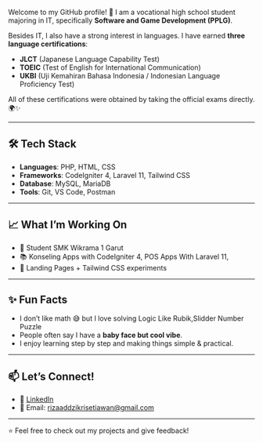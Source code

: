 Welcome to my GitHub profile! 🚀
I am a vocational high school student majoring in IT, specifically **Software and Game Development (PPLG)**.  

Besides IT, I also have a strong interest in languages. I have earned **three language certifications**:  
- **JLCT** (Japanese Language Capability Test)  
- **TOEIC** (Test of English for International Communication)  
- **UKBI** (Uji Kemahiran Bahasa Indonesia / Indonesian Language Proficiency Test)  

All of these certifications were obtained by taking the official exams directly. 🌍✨  

---

## 🛠️ Tech Stack
- **Languages**: PHP, HTML, CSS  
- **Frameworks**: CodeIgniter 4, Laravel 11, Tailwind CSS  
- **Database**: MySQL, MariaDB  
- **Tools**: Git, VS Code, Postman  

---

## 📈 What I’m Working On
- 🚀 Student SMK Wikrama 1 Garut   
- 📚 Konseling Apps with CodeIgniter 4, POS Apps With Laravel 11, 
- 🎨 Landing Pages + Tailwind CSS experiments  

---

## ✨ Fun Facts
- I don’t like math 😅 but I love solving Logic Like Rubik,Slidder Number Puzzle 
- People often say I have a **baby face but cool vibe**.  
- I enjoy learning step by step and making things simple & practical.  

---

## 📫 Let’s Connect!
- 💼 [LinkedIn](https://www.linkedin.com/in/riza-ad-dzikri-setiawan-079637330/)  
- 📧 Email: rizaaddzikrisetiawan@gmail.com  

---

⭐️ Feel free to check out my projects and give feedback!  
